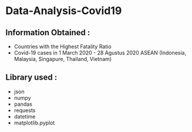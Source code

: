 # Data-Analysis-Covid19



## Information Obtained :
- Countries with the Highest Fatality Ratio
- Covid-19 cases in 1 March 2020 - 28 Agustus 2020 ASEAN (Indonesia, Malaysia, Singapure, Thailand, Vietnam)

## Library used : 
- json
- numpy 
- pandas 
- requests
- datetime
- matplotlib.pyplot






